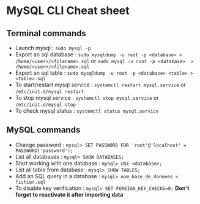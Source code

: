 # MySQL CLI Cheat sheet 

## Terminal commands
- Launch mysql : `sudo mysql -p`
- Export an sql database : `sudo mysqldump -u root -p <database> > /home/<user>/<filename>.sql` or `sudo mysql -u root -p <database>  > /home/<user>/<filename>.sql` 
- Export an sql table : `sudo mysqldump -u root -p <database> <table> > <table>.sql`
- To start/restart mysql service : `systemctl restart mysql.service` or `/etc/init.d/mysql restart`
- To stop mysql service : `systemctl stop mysql.service` or `/etc/init.d/mysql stop`
- To check mysql status : `systemctl status mysql.service`


## MySQL commands

- Change password : `mysql> SET PASSWORD FOR 'root'@'localhost' = PASSWORD('password');`
- List all databases : `mysql> SHOW DATABASES;`
- Start working with one database : `mysql> USE <database>;`
- List all table from database : `mysql> SHOW TABLES;`
- Add an SQL query in a database : `mysql> nom_base_de_donnees < fichier.sql`
- To disable key verification : `mysql> SET FOREIGN_KEY_CHECKS=0;` **Don't forget to reactivate it after importing data**

